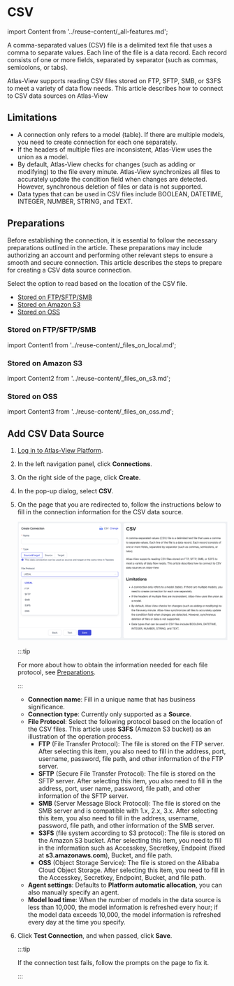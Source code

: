 # CSV

import Content from '../reuse-content/_all-features.md';

<Content />

A comma-separated values (CSV) file is a delimited text file that uses a comma to separate values. Each line of the file is a data record. Each record consists of one or more fields, separated by separator (such as commas, semicolons, or tabs).

Atlas-View supports reading CSV files stored on FTP, SFTP, SMB, or S3FS to meet a variety of data flow needs. This article describes how to connect to CSV data sources on Atlas-View


## Limitations
- A connection only refers to a model (table). If there are multiple models, you need to create connection for each one separately.
- If the headers of multiple files are inconsistent, Atlas-View uses the union as a model.
- By default, Atlas-View checks for changes (such as adding or modifying) to the file every minute. Atlas-View synchronizes all files to accurately update the condition field when changes are detected. However, synchronous deletion of files or data is not supported.
- Data types that can be used in CSV files include BOOLEAN, DATETIME, INTEGER, NUMBER, STRING, and TEXT.


## Preparations
Before establishing the connection, it is essential to follow the necessary preparations outlined in the article. These preparations may include authorizing an account and performing other relevant steps to ensure a smooth and secure connection.
This article describes the steps to prepare for creating a CSV data source connection. 

Select the option to read based on the location of the CSV file.

* [Stored on FTP/SFTP/SMB](#stored-on-localftpsftpsmb)
* [Stored on Amazon S3](#stored-on-amazon-s3)
* [Stored on OSS](#stored-on-oss)


### Stored on FTP/SFTP/SMB

import Content1 from '../reuse-content/_files_on_local.md';

<Content1 />


### Stored on Amazon S3

import Content2 from '../reuse-content/_files_on_s3.md';

<Content2 />

### Stored on OSS

import Content3 from '../reuse-content/_files_on_oss.md';

<Content3 />



## Add CSV Data Source

1. [Log in to Atlas-View Platform](../user-guide/log-in.md).

2. In the left navigation panel, click **Connections**.

3. On the right side of the page, click **Create**.

4. In the pop-up dialog, select **CSV**.

5. On the page that you are redirected to, follow the instructions below to fill in the connection information for the CSV data source.

   ![Connect to CSV](../images/connect_csv.jpg)

   :::tip

   For more about how to obtain the information needed for each file protocol, see [Preparations](#preparations).

   :::

   * **Connection name**: Fill in a unique name that has business significance.
   * **Connection type**: Currently only supported as a **Source**.
   * **File Protocol**: Select the following protocol based on the location of the CSV files. This article uses **S3FS** (Amazon S3 bucket) as an illustration of the operation process.
      * **FTP** (File Transfer Protocol): The file is stored on the FTP server. After selecting this item, you also need to fill in the address, port, username, password, file path, and other information of the FTP server.
      * **SFTP** (Secure File Transfer Protocol): The file is stored on the SFTP server. After selecting this item, you also need to fill in the address, port, user name, password, file path, and other information of the SFTP server.
      * **SMB** (Server Message Block Protocol): The file is stored on the SMB server and is compatible with 1.x, 2.x, 3.x. After selecting this item, you also need to fill in the address, username, password, file path, and other information of the SMB server.
      * **S3FS** (file system according to S3 protocol): The file is stored on the Amazon S3 bucket. After selecting this item, you need to fill in the information such as Accesskey, Secretkey, Endpoint (fixed at **s3.amazonaws.com**), Bucket, and file path.
      * **OSS** (Object Storage Service): The file is stored on the Alibaba Cloud Object Storage. After selecting this item, you need to fill in the Accesskey, Secretkey, Endpoint, Bucket, and file path.
   * **Agent settings**: Defaults to **Platform automatic allocation**, you can also manually specify an agent.
   * **Model load time**: When the number of models in the data source is less than 10,000, the model information is refreshed every hour; if the model data exceeds 10,000, the model information is refreshed every day at the time you specify.

6. Click **Test Connection**, and when passed, click **Save**.

   :::tip

   If the connection test fails, follow the prompts on the page to fix it.

   :::
